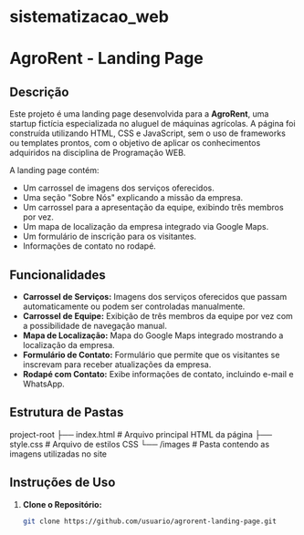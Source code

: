 # sistematizacao_web

# AgroRent - Landing Page

## Descrição

Este projeto é uma landing page desenvolvida para a **AgroRent**, uma startup fictícia especializada no aluguel de máquinas agrícolas. A página foi construída utilizando HTML, CSS e JavaScript, sem o uso de frameworks ou templates prontos, com o objetivo de aplicar os conhecimentos adquiridos na disciplina de Programação WEB.

A landing page contém:
- Um carrossel de imagens dos serviços oferecidos.
- Uma seção "Sobre Nós" explicando a missão da empresa.
- Um carrossel para a apresentação da equipe, exibindo três membros por vez.
- Um mapa de localização da empresa integrado via Google Maps.
- Um formulário de inscrição para os visitantes.
- Informações de contato no rodapé.

## Funcionalidades

- **Carrossel de Serviços:** Imagens dos serviços oferecidos que passam automaticamente ou podem ser controladas manualmente.
- **Carrossel de Equipe:** Exibição de três membros da equipe por vez com a possibilidade de navegação manual.
- **Mapa de Localização:** Mapa do Google Maps integrado mostrando a localização da empresa.
- **Formulário de Contato:** Formulário que permite que os visitantes se inscrevam para receber atualizações da empresa.
- **Rodapé com Contato:** Exibe informações de contato, incluindo e-mail e WhatsApp.

## Estrutura de Pastas
project-root
├── index.html # Arquivo principal HTML da página
├── style.css # Arquivo de estilos CSS
└── /images # Pasta contendo as imagens utilizadas no site

## Instruções de Uso

1. **Clone o Repositório:**
   ```bash
   git clone https://github.com/usuario/agrorent-landing-page.git
